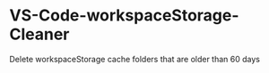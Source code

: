 # VS-Code-workspaceStorage-Cleaner
Delete workspaceStorage cache folders that are older than 60 days
